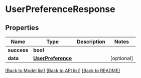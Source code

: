 # UserPreferenceResponse

## Properties
Name | Type | Description | Notes
------------ | ------------- | ------------- | -------------
**success** | **bool** |  | 
**data** | [**UserPreference**](UserPreference.md) |  | [optional] 

[[Back to Model list]](../README.md#documentation-for-models) [[Back to API list]](../README.md#documentation-for-api-endpoints) [[Back to README]](../README.md)


